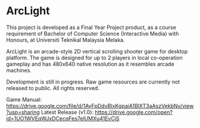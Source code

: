 # ArcLight

This project is developed as a Final Year Project product, as a course requirement of Bachelor of Computer Science (Interactive Media) with Honours, at Universiti Teknikal Malaysia Melaka.

ArcLight is an arcade-style 2D vertical scrolling shooter game for desktop platform. The game is designed for up to 2 players in local co-operation gameplay and has 480x640 native resolution as it resembles arcade machines.

Development is still in progress. 
Raw game resources are currently not released to public. All rights reserved. 

Game Manual: https://drive.google.com/file/d/1AyFpDdvBIxKgpaiA1BlXT3aAszVekbNv/view?usp=sharing
Latest Release (v1.0): https://drive.google.com/open?id=1UO1WVEqWJxDCecqFes7elUMXu41EvCjS
